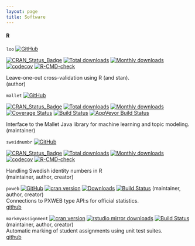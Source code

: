 ```yaml
---
layout: page
title: Software
---
```


#### R

`loo` [![GitHub](https://d33wubrfki0l68.cloudfront.net/57b49d06f9d21448da7139f8f6a1addb9942b720/4f69a/images/users/github.svg)](https://github.com/stan-dev/loo) <br/>
<!-- badges: start -->
[![CRAN_Status_Badge](https://www.r-pkg.org/badges/version/loo?color=blue)](https://cran.r-project.org/web/packages/loo)
[![Total downloads](http://cranlogs.r-pkg.org/badges/grand-total/loo)](https://cran.r-project.org/web/packages/loo) 
[![Monthly downloads](https://cranlogs.r-pkg.org/badges/loo?color=blue)](https://cran.r-project.org/web/packages/loo) 
[![codecov](https://codecov.io/gh/stan-dev/loo/branch/master/graph/badge.svg)](https://codecov.io/github/stan-dev/loo?branch=master)
[![R-CMD-check](https://github.com/stan-dev/loo/workflows/R-CMD-check/badge.svg)](https://github.com/stan-dev/loo/actions) 
<br/>
<!-- badges: end -->
Leave-one-out cross-validation using R (and stan).<br/>
(author) <br/>

`mallet` [![GitHub](https://d33wubrfki0l68.cloudfront.net/57b49d06f9d21448da7139f8f6a1addb9942b720/4f69a/images/users/github.svg)](https://github.com/MansMeg/Rmallet) <br/>
<!-- badges: start -->
[![CRAN_Status_Badge](http://www.r-pkg.org/badges/version/mallet)](http://cran.rstudio.com/web/packages/mallet)
[![Total downloads](http://cranlogs.r-pkg.org/badges/grand-total/mallet)](https://cran.r-project.org/web/packages/mallet) 
[![Monthly downloads](https://cranlogs.r-pkg.org/badges/mallet?color=blue)](https://cran.r-project.org/web/packages/mallet) 
[![Coverage Status](https://coveralls.io/repos/MansMeg/RMallet/badge.svg)](https://coveralls.io/r/MansMeg/RMallet) 
[![Build Status](https://travis-ci.org/MansMeg/RMallet.svg?branch=master)](https://travis-ci.org/MansMeg/RMallet)
[![AppVeyor Build Status](https://ci.appveyor.com/api/projects/status/github/MansMeg/RMallet?branch=master&svg=true)](https://ci.appveyor.com/project/MansMeg/RMallet)
<br/>
<!-- badges: end -->
Interface to the Mallet Java library for machine learning and topic modeling. <br/>
(maintainer) <br/>


`sweidnumbr` [![GitHub](https://d33wubrfki0l68.cloudfront.net/57b49d06f9d21448da7139f8f6a1addb9942b720/4f69a/images/users/github.svg)](https://github.com/ropengov/sweidnumbr) <br/>
<!-- badges: start -->
[![CRAN_Status_Badge](https://www.r-pkg.org/badges/version/sweidnumbr?color=blue)](https://cran.r-project.org/web/packages/sweidnumbr)
[![Total downloads](http://cranlogs.r-pkg.org/badges/grand-total/sweidnumbr)](https://cran.r-project.org/web/packages/sweidnumbr) 
[![Monthly downloads](https://cranlogs.r-pkg.org/badges/sweidnumbr?color=blue)](https://cran.r-project.org/web/packages/sweidnumbr)
[![codecov](https://codecov.io/gh/ropengov/sweidnumbr/branch/master/graph/badge.svg)](https://codecov.io/gh/ropengov/sweidnumbr) 
[![R-CMD-check](https://github.com/rOpenGov/sweidnumbr/actions/workflows/R-CMD-check.yaml/badge.svg)](https://github.com/rOpenGov/sweidnumbr/actions/workflows/R-CMD-check.yaml)
<br/>
<!-- badges: end -->
Handling Swedish identity numbers in R <br/>
(maintainer, author, creator) <br/>



`pxweb` [![GitHub](https://d33wubrfki0l68.cloudfront.net/57b49d06f9d21448da7139f8f6a1addb9942b720/4f69a/images/users/github.svg)](https://github.com/rOpenGov/pxweb) [![cran version](http://www.r-pkg.org/badges/version/pxweb)](http://cran.rstudio.com/web/packages/pxweb)
[![Downloads](http://cranlogs.r-pkg.org/badges/pxweb)](https://cran.r-project.org/package=pxweb) [![Build Status](https://travis-ci.org/rOpenGov/pxweb.svg?branch=master)](https://travis-ci.org/rOpenGov/pxweb) (maintainer, author, creator) <br/>
Connections to PXWEB type API:s for official statistics.<br/>
[github](https://github.com/ropengov/pxweb)


`markmyassignment` [![cran version](http://www.r-pkg.org/badges/version/markmyassignment)](http://cran.rstudio.com/web/packages/markmyassignment) [![rstudio mirror downloads](http://cranlogs.r-pkg.org/badges/grand-total/markmyassignment)](https://github.com/metacran/cranlogs.app) [![Build Status](https://travis-ci.org/MansMeg/markmyassignment.svg?branch=master)](https://travis-ci.org/MansMeg/markmyassignment) (maintainer, author, creator) <br/>
Automatic marking of student assignments using unit test suites.<br/>
[github](https://github.com/MansMeg/markmyassignment)
